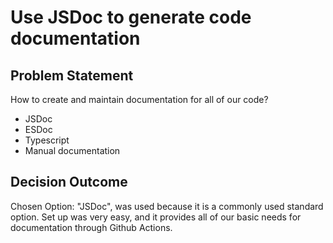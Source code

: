 # Use JSDoc to generate code documentation

## Problem Statement

How to create and maintain documentation for all of our code?

* JSDoc
* ESDoc
* Typescript
* Manual documentation

## Decision Outcome

Chosen Option: "JSDoc", was used because it is a commonly used standard option. Set up was very easy, and it provides all of our basic needs for documentation through Github Actions.